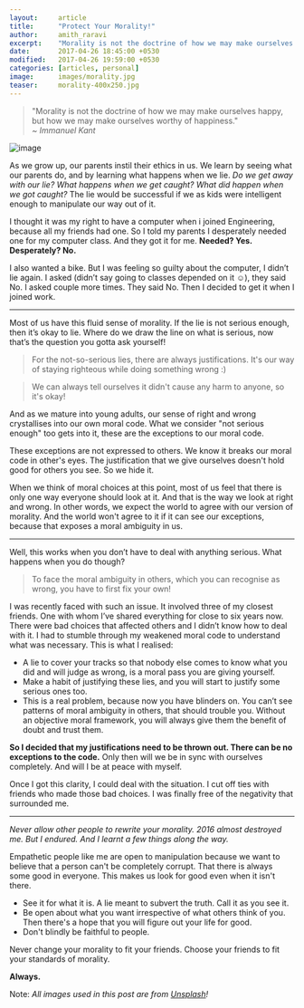 ```yaml
---
layout:     article
title:      "Protect Your Morality!"
author:     amith_raravi
excerpt:    "Morality is not the doctrine of how we may make ourselves happy..."
date:       2017-04-26 18:45:00 +0530
modified:   2017-04-26 19:59:00 +0530
categories: [articles, personal]
image:      images/morality.jpg
teaser:     morality-400x250.jpg
---
```


> "Morality is not the doctrine of how we may make ourselves happy, but how we may make ourselves worthy of happiness."
> <br/><cite> ~ Immanuel Kant</cite>

![image](/images/morality.jpg)

As we grow up, our parents instil their ethics in us. We learn by seeing what our parents do, and by learning what happens when we lie. *Do we get away with our lie? What happens when we get caught? What did happen when we got caught?* The lie would be successful if we as kids were intelligent enough to manipulate our way out of it.

I thought it was my right to have a computer when i joined Engineering, because all my friends had one. So I told my parents I desperately needed one for my computer class. And they got it for me. **Needed? Yes. Desperately? No.**

I also wanted a bike. But I was feeling so guilty about the computer, I didn’t lie again. I asked (didn’t say going to classes depended on it ☺), they said No. I asked couple more times. They said No. Then I decided to get it when I joined work.

---

Most of us have this fluid sense of morality. If the lie is not serious enough, then it’s okay to lie. Where do we draw the line on what is serious, now that’s the question you gotta ask yourself!

>For the not-so-serious lies, there are always justifications. It's our way of staying righteous while doing something wrong :)

>We can always tell ourselves it didn't cause any harm to anyone, so it's okay!

And as we mature into young adults, our sense of right and wrong crystallises into our own moral code. What we consider "not serious enough" too gets into it, these are the exceptions to our moral code.

These exceptions are not expressed to others. We know it breaks our moral code in other's eyes. The justification that we give ourselves doesn't hold good for others you see. So we hide it.

When we think of moral choices at this point, most of us feel that there is only one way everyone should look at it. And that is the way we look at right and wrong. In other words, we expect the world to agree with our version of morality. And the world won't agree to it if it can see our exceptions, because that exposes a moral ambiguity in us.

---

Well, this works when you don’t have to deal with anything serious. What happens when you do though?

>To face the moral ambiguity in others, which you can recognise as wrong, you have to first fix your own!

I was recently faced with such an issue. It involved three of my closest friends. One with whom I’ve shared everything for close to six years now. There were bad choices that affected others and I didn’t know how to deal with it. I had to stumble through my weakened moral code to understand what was necessary. This is what I realised:
* A lie to cover your tracks so that nobody else comes to know what you did and will judge as wrong, is a moral pass you are giving yourself.
* Make a habit of justifying these lies, and you will start to justify some serious ones too.
* This is a real problem, because now you have blinders on. You can’t see patterns of moral ambiguity in others, that should trouble you. Without an objective moral framework, you will always give them the benefit of doubt and trust them.

**So I decided that my justifications need to be thrown out. There can be no exceptions to the code.** Only then will we be in sync with ourselves completely. And will I be at peace with myself.

Once I got this clarity, I could deal with the situation. I cut off ties with friends who made those bad choices. I was finally free of the negativity that surrounded me.

----

*Never allow other people to rewrite your morality. 2016 almost destroyed me. But I endured. And I learnt a few things along the way.*

Empathetic people like me are open to manipulation because we want to believe that a person can't be completely corrupt. That there is always some good in everyone. This makes us look for good even when it isn't there.
* See it for what it is. A lie meant to subvert the truth. Call it as you see it.
* Be open about what you want irrespective of what others think of you. Then there's a hope that you will figure out your life for good.
* Don't blindly be faithful to people.

Never change your morality to fit your friends. Choose your friends to fit your standards of morality.

**Always.**

Note: *All images used in this post are from [Unsplash](https://unsplash.com)!*
